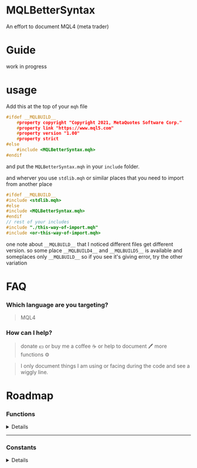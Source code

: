 # MQLBetterSyntax

An effort to document MQL4 (meta trader)

# Guide

work in progress

# usage

Add this at the top of your `mqh` file

```cpp
#ifdef __MQLBUILD__
    #property copyright "Copyright 2021, MetaQuotes Software Corp."
    #property link "https://www.mql5.com"
    #property version "1.00"
    #property strict
#else
    #include <MQLBetterSyntax.mqh>
#endif
```

and put the `MQLBetterSyntax.mqh` in your `include` folder.

and wherver you use `stdlib.mqh` or similar places that you need to import from another place

```c
#ifdef __MQLBUILD__
#include <stdlib.mqh>
#else
#include <MQLBetterSyntax.mqh>
#endif
// rest of your includes
#include "./this-way-of-import.mqh"
#include <or-this-way-of-import.mqh>
```

one note about `__MQLBUILD__` that I noticed different files get different version. so some place `__MQLBUILD4__` and `__MQLBUILD5__` is available and someplaces only `__MQLBUILD__` so if you see it's giving error, try the other variation

# FAQ

### Which language are you targeting?

> MQL4

### How can I help?

> donate :dollar: or buy me a coffee :coffee: or help to document :pen: more functions :gear:

> I only document things I am using or facing during the code and see a wiggly line.

# Roadmap

### Functions

<details>

- [ ] AccountBalance
- [ ] AccountCompany
- [ ] AccountCredit
- [ ] AccountCurrency
- [ ] AccountEquity
- [ ] AccountFreeMargin
- [ ] AccountFreeMarginCheck
- [ ] AccountFreeMarginMode
- [ ] AccountInfoDouble
- [ ] AccountInfoInteger
- [ ] AccountInfoString
- [ ] AccountLeverage
- [ ] AccountMargin
- [ ] AccountName
- [ ] AccountNumber
- [ ] AccountProfit
- [ ] AccountServer
- [ ] AccountStopoutLevel
- [ ] AccountStopoutMode
- [ ] acos
- [ ] Alert
- [ ] ArrayBsearch
- [ ] ArrayCompare
- [ ] ArrayCopy
- [ ] ArrayCopyRates
- [ ] ArrayCopySeries
- [ ] ArrayDimension
- [ ] ArrayFill
- [ ] ArrayFree
- [ ] ArrayGetAsSeries
- [ ] ArrayInitialize
- [ ] ArrayIsDynamic
- [ ] ArrayIsSeries
- [ ] ArrayMaximum
- [ ] ArrayMinimum
- [ ] ArrayRange
- [ ] ArrayResize
- [ ] ArraySetAsSeries
- [ ] ArraySize
- [ ] ArraySort
- [ ] asin
- [ ] atan
- [ ] Bars
- [ ] ceil
- [x] CharArrayToString
- [ ] ChartApplyTemplate
- [ ] ChartClose
- [ ] ChartFirst
- [ ] ChartGetDouble
- [ ] ChartGetInteger
- [ ] ChartGetString
- [ ] ChartID
- [ ] ChartIndicatorDelete
- [ ] ChartIndicatorName
- [ ] ChartIndicatorsTotal
- [ ] ChartNavigate
- [ ] ChartNext
- [ ] ChartOpen
- [ ] CharToStr
- [ ] CharToString
- [ ] ChartPeriod
- [ ] ChartPriceOnDropped
- [ ] ChartRedraw
- [ ] ChartSaveTemplate
- [ ] ChartScreenShot
- [ ] ChartSetDouble
- [ ] ChartSetInteger
- [ ] ChartSetString
- [ ] ChartSetSymbolPeriod
- [ ] ChartSymbol
- [ ] ChartTimeOnDropped
- [ ] ChartTimePriceToXY
- [ ] ChartWindowFind
- [ ] ChartWindowOnDropped
- [ ] ChartXOnDropped
- [ ] ChartXYToTimePrice
- [ ] ChartYOnDropped
- [ ] CheckPointer
- [ ] ColorToARGB
- [ ] ColorToString
- [ ] Comment
- [ ] CopyClose
- [ ] CopyHigh
- [ ] CopyLow
- [ ] CopyOpen
- [ ] CopyRates
- [ ] CopyTickVolume
- [ ] CopyTime
- [ ] cos
- [ ] CryptDecode
- [ ] CryptEncode
- [ ] Day
- [ ] DayOfWeek
- [ ] DayOfYear
- [ ] DebugBreak
- [ ] Digits
- [ ] DoubleToStr
- [x] DoubleToString
- [ ] EnumToString
- [ ] EventChartCustom
- [ ] EventKillTimer
- [ ] EventSetMillisecondTimer
- [ ] EventSetTimer
- [ ] exp
- [ ] ExpertRemove
- [ ] fabs
- [ ] FileClose
- [ ] FileCopy
- [ ] FileDelete
- [ ] FileFindClose
- [ ] FileFindFirst
- [ ] FileFindNext
- [ ] FileFlush
- [ ] FileGetInteger
- [ ] FileIsEnding
- [ ] FileIsExist
- [ ] FileIsLineEnding
- [ ] FileMove
- [ ] FileOpen
- [ ] FileOpenHistory
- [ ] FileReadArray
- [ ] FileReadBool
- [ ] FileReadDatetime
- [ ] FileReadDouble
- [ ] FileReadFloat
- [ ] FileReadInteger
- [ ] FileReadLong
- [ ] FileReadNumber
- [ ] FileReadString
- [ ] FileReadStruct
- [ ] FileSeek
- [ ] FileSize
- [ ] FileTell
- [ ] FileWrite
- [ ] FileWriteArray
- [ ] FileWriteDouble
- [ ] FileWriteFloat
- [ ] FileWriteInteger
- [ ] FileWriteLong
- [ ] FileWriteString
- [ ] FileWriteStruct
- [ ] floor
- [ ] fmax
- [ ] fmin
- [ ] fmod
- [ ] FolderClean
- [ ] FolderCreate
- [ ] FolderDelete
- [x] GetLastError
- [x] GetPointer
- [ ] GetTickCount
- [ ] GlobalVariableCheck
- [ ] GlobalVariableDel
- [ ] GlobalVariableGet
- [ ] GlobalVariableName
- [ ] GlobalVariablesDeleteAll
- [ ] GlobalVariableSet
- [ ] GlobalVariableSetOnCondition
- [ ] GlobalVariablesFlush
- [ ] GlobalVariablesTotal
- [ ] GlobalVariableTemp
- [ ] GlobalVariableTime
- [ ] HideTestIndicators
- [ ] Hour
- [ ] iAC
- [ ] iAD
- [ ] iADX
- [ ] iAlligator
- [ ] iAO
- [ ] iATR
- [ ] iBands
- [ ] iBandsOnArray
- [ ] iBars
- [ ] iBarShift
- [ ] iBearsPower
- [ ] iBullsPower
- [ ] iBWMFI
- [ ] iCCI
- [ ] iCCIOnArray
- [ ] iClose
- [ ] iCustom
- [ ] iDeMarker
- [ ] iEnvelopes
- [ ] iEnvelopesOnArray
- [ ] iForce
- [ ] iFractals
- [ ] iGator
- [ ] iHigh
- [ ] iHighest
- [ ] iIchimoku
- [ ] iLow
- [ ] iLowest
- [ ] iMA
- [ ] iMACD
- [ ] iMAOnArray
- [ ] iMFI
- [ ] iMomentum
- [ ] iMomentumOnArray
- [ ] IndicatorBuffers
- [ ] IndicatorCounted
- [ ] IndicatorDigits
- [ ] IndicatorSetDouble
- [ ] IndicatorSetInteger
- [ ] IndicatorSetString
- [ ] IndicatorShortName
- [ ] IntegerToString
- [ ] iOBV
- [ ] iOpen
- [ ] iOsMA
- [ ] iRSI
- [ ] iRSIOnArray
- [ ] iRVI
- [ ] iSAR
- [ ] IsConnected
- [ ] IsDemo
- [ ] IsDllsAllowed
- [ ] IsExpertEnabled
- [ ] IsLibrariesAllowed
- [ ] IsOptimization
- [ ] IsStopped
- [ ] iStdDev
- [ ] iStdDevOnArray
- [ ] IsTesting
- [ ] iStochastic
- [ ] IsTradeAllowed
- [ ] IsTradeContextBusy
- [ ] IsVisualMode
- [ ] iTime
- [ ] iVolume
- [ ] iWPR
- [ ] log
- [ ] log10
- [ ] MarketInfo
- [x] MathAbs
- [ ] MathArccos
- [ ] MathArcsin
- [ ] MathArctan
- [ ] MathCeil
- [ ] MathCos
- [ ] MathExp
- [ ] MathFloor
- [ ] MathIsValidNumber
- [ ] MathLog
- [ ] MathLog10
- [ ] MathMax
- [ ] MathMin
- [ ] MathMod
- [ ] MathPow
- [ ] MathRand
- [x] MathRound
- [ ] MathSin
- [ ] MathSqrt
- [ ] MathSrand
- [ ] MathTan
- [ ] MessageBox
- [ ] Minute
- [ ] Month
- [ ] MQLInfoInteger
- [ ] MQLInfoString
- [ ] MQLSetInteger
- [ ] NormalizeDouble
- [ ] ObjectCreate
- [ ] ObjectDelete
- [ ] ObjectDescription
- [ ] ObjectFind
- [ ] ObjectGet
- [ ] ObjectGetDouble
- [ ] ObjectGetFiboDescription
- [ ] ObjectGetInteger
- [ ] ObjectGetShiftByValue
- [ ] ObjectGetString
- [ ] ObjectGetTimeByValue
- [ ] ObjectGetValueByShift
- [ ] ObjectGetValueByTime
- [ ] ObjectMove
- [ ] ObjectName
- [ ] ObjectsDeleteAll
- [ ] ObjectSet
- [ ] ObjectSetDouble
- [ ] ObjectSetFiboDescription
- [ ] ObjectSetInteger
- [ ] ObjectSetString
- [ ] ObjectSetText
- [ ] ObjectsTotal
- [ ] ObjectType
- [ ] OrderClose
- [ ] OrderCloseBy
- [ ] OrderClosePrice
- [ ] OrderCloseTime
- [ ] OrderComment
- [ ] OrderCommission
- [ ] OrderDelete
- [ ] OrderExpiration
- [ ] OrderLots
- [ ] OrderMagicNumber
- [ ] OrderModify
- [ ] OrderOpenPrice
- [ ] OrderOpenTime
- [ ] OrderPrint
- [ ] OrderProfit
- [ ] OrderSelect
- [x] OrderSend
- [ ] OrdersHistoryTotal
- [ ] OrderStopLoss
- [ ] OrdersTotal
- [ ] OrderSwap
- [ ] OrderSymbol
- [ ] OrderTakeProfit
- [ ] OrderTicket
- [ ] OrderType
- [ ] Period
- [ ] Period
- [ ] PeriodSeconds
- [ ] PlaySound
- [ ] Point
- [ ] pow
- [x] Print
- [ ] PrintFormat
- [ ] rand
- [ ] RefreshRates
- [ ] ResetLastError
- [ ] ResourceCreate
- [ ] ResourceFree
- [ ] ResourceReadImage
- [ ] ResourceSave
- [ ] round
- [ ] Seconds
- [ ] SendFTP
- [ ] SendMail
- [ ] SendNotification
- [ ] SeriesInfoInteger
- [ ] SetIndexArrow
- [ ] SetIndexBuffer
- [ ] SetIndexDrawBegin
- [ ] SetIndexEmptyValue
- [ ] SetIndexLabel
- [ ] SetIndexShift
- [ ] SetIndexStyle
- [ ] SetLevelStyle
- [ ] SetLevelValue
- [ ] ShortArrayToString
- [ ] ShortToString
- [ ] SignalBaseGetDouble
- [ ] SignalBaseGetInteger
- [ ] SignalBaseGetString
- [ ] SignalBaseSelect
- [ ] SignalBaseTotal
- [ ] SignalInfoGetDouble
- [ ] SignalInfoGetInteger
- [ ] SignalInfoGetString
- [ ] SignalInfoSetDouble
- [ ] SignalInfoSetInteger
- [ ] SignalSubscribe
- [ ] SignalUnsubscribe
- [ ] sin
- [ ] Sleep
- [ ] sqrt
- [ ] srand
- [ ] StringAdd
- [ ] StringBufferLen
- [ ] StringCompare
- [ ] StringConcatenate
- [ ] StringFill
- [ ] StringFind
- [ ] StringFormat
- [ ] StringGetChar
- [ ] StringGetCharacter
- [ ] StringInit
- [ ] StringLen
- [ ] StringReplace
- [ ] StringSetChar
- [ ] StringSetCharacter
- [ ] StringSplit
- [ ] StringSubstr
- [x] StringToCharArray
- [ ] StringToColor
- [ ] StringToDouble
- [ ] StringToInteger
- [ ] StringToLower
- [ ] StringToShortArray
- [ ] StringToTime
- [ ] StringToUpper
- [ ] StringTrimLeft
- [ ] StringTrimRight
- [ ] StrToDouble
- [ ] StrToInteger
- [ ] StrToTime
- [ ] StructToTime
- [x] Symbol
- [x] SymbolInfoDouble
- [ ] SymbolInfoInteger
- [ ] SymbolInfoSessionQuote
- [ ] SymbolInfoSessionTrade
- [ ] SymbolInfoString
- [ ] SymbolInfoTick
- [ ] SymbolName
- [ ] SymbolSelect
- [ ] SymbolsTotal
- [ ] tan
- [ ] TerminalClose
- [ ] TerminalCompany
- [ ] TerminalInfoDouble
- [ ] TerminalInfoInteger
- [ ] TerminalInfoString
- [ ] TerminalName
- [ ] TerminalPath
- [ ] TesterStatistics
- [ ] TextGetSize
- [ ] TextOut
- [ ] TextSetFont
- [ ] TimeCurrent
- [ ] TimeDay
- [ ] TimeDaylightSavings
- [ ] TimeDayOfWeek
- [ ] TimeDayOfYear
- [ ] TimeGMT
- [ ] TimeGMTOffset
- [ ] TimeHour
- [ ] TimeLocal
- [ ] TimeMinute
- [ ] TimeMonth
- [ ] TimeSeconds
- [ ] TimeToStr
- [ ] TimeToString
- [ ] TimeToStruct
- [ ] TimeYear
- [ ] UninitializeReason
- [ ] WebRequest
- [ ] WindowBarsPerChart
- [ ] WindowExpertName
- [ ] WindowFind
- [ ] WindowFirstVisibleBar
- [ ] WindowHandle
- [ ] WindowIsVisible
- [ ] WindowOnDropped
- [ ] WindowPriceMax
- [ ] WindowPriceMin
- [ ] WindowPriceOnDropped
- [ ] WindowRedraw
- [ ] WindowScreenShot
- [ ] WindowsTotal
- [ ] WindowTimeOnDropped
- [ ] WindowXOnDropped
- [ ] WindowYOnDropped
- [ ] Year
- [ ] ZeroMemory

</details>

---

### Constants

<details>

- [ ] \_\_DATE\_\_
- [ ] \_\_DATETIME\_\_
- [ ] \_\_FILE\_\_
- [ ] \_\_FUNCSIG\_\_
- [ ] \_\_FUNCTION\_\_
- [ ] \_\_LINE\_\_
- [x] \_\_MQLBUILD**, \_\_MQL4BUILD**
- [ ] \_\_PATH\_\_
- [ ] ACCOUNT_BALANCE
- [ ] ACCOUNT_COMPANY
- [ ] ACCOUNT_CREDIT
- [ ] ACCOUNT_CURRENCY
- [ ] ACCOUNT_EQUITY
- [ ] ACCOUNT_MARGIN_FREE
- [ ] ACCOUNT_LEVERAGE
- [ ] ACCOUNT_LIMIT_ORDERS
- [ ] ACCOUNT_LOGIN
- [ ] ACCOUNT_MARGIN
- [ ] ACCOUNT_MARGIN_LEVEL
- [ ] ACCOUNT_MARGIN_SO_CALL
- [ ] ACCOUNT_MARGIN_SO_MODE
- [ ] ACCOUNT_MARGIN_SO_SO
- [ ] ACCOUNT_NAME
- [ ] ACCOUNT_PROFIT
- [ ] ACCOUNT_SERVER
- [ ] ACCOUNT_STOPOUT_MODE_MONEY
- [ ] ACCOUNT_STOPOUT_MODE_PERCENT
- [ ] ACCOUNT_TRADE_ALLOWED
- [ ] ACCOUNT_TRADE_EXPERT
- [ ] ACCOUNT_TRADE_MODE
- [ ] ACCOUNT_TRADE_MODE_CONTEST
- [ ] ACCOUNT_TRADE_MODE_DEMO
- [ ] ACCOUNT_TRADE_MODE_REAL
- [ ] ALIGN_CENTER
- [ ] ALIGN_LEFT
- [ ] ALIGN_RIGHT
- [ ] ANCHOR_BOTTOM
- [ ] ANCHOR_CENTER
- [ ] ANCHOR_LEFT
- [ ] ANCHOR_LEFT_LOWER
- [ ] ANCHOR_LEFT_UPPER
- [ ] ANCHOR_LOWER
- [ ] ANCHOR_RIGHT
- [ ] ANCHOR_RIGHT_LOWER
- [ ] ANCHOR_RIGHT_UPPER
- [ ] ANCHOR_TOP
- [ ] ANCHOR_UPPER
- [ ] BORDER_FLAT
- [ ] BORDER_RAISED
- [ ] BORDER_SUNKEN
- [ ] CHAR_MAX
- [ ] CHAR_MIN
- [ ] CHART_AUTOSCROLL
- [ ] CHART_BARS
- [ ] CHART_BEGIN
- [ ] CHART_BRING_TO_TOP
- [ ] CHART_CANDLES
- [ ] CHART_COLOR_ASK
- [ ] CHART_COLOR_BACKGROUND
- [ ] CHART_COLOR_BID
- [ ] CHART_COLOR_CANDLE_BEAR
- [ ] CHART_COLOR_CANDLE_BULL
- [ ] CHART_COLOR_CHART_DOWN
- [ ] CHART_COLOR_CHART_LINE
- [ ] CHART_COLOR_CHART_UP
- [ ] CHART_COLOR_FOREGROUND
- [ ] CHART_COLOR_GRID
- [ ] CHART_COLOR_LAST
- [ ] CHART_COLOR_STOP_LEVEL
- [ ] CHART_COLOR_VOLUME
- [ ] CHART_COMMENT
- [ ] CHART_CURRENT_POS
- [ ] CHART_DRAG_TRADE_LEVELS
- [ ] CHART_END
- [ ] CHART_EVENT_MOUSE_MOVE
- [ ] CHART_EVENT_OBJECT_CREATE
- [ ] CHART_EVENT_OBJECT_DELETE
- [ ] CHART_FIRST_VISIBLE_BAR
- [ ] CHART_FIXED_MAX
- [ ] CHART_FIXED_MIN
- [ ] CHART_FIXED_POSITION
- [ ] CHART_FOREGROUND
- [ ] CHART_HEIGHT_IN_PIXELS
- [ ] CHART_IS_OFFLINE
- [ ] CHART_LINE
- [ ] CHART_MODE
- [ ] CHART_MOUSE_SCROLL
- [ ] CHART_POINTS_PER_BAR
- [ ] CHART_PRICE_MAX
- [ ] CHART_PRICE_MIN
- [ ] CHART_SCALE
- [ ] CHART_SCALE_PT_PER_BAR
- [ ] CHART_SCALEFIX
- [ ] CHART_SCALEFIX_11
- [ ] CHART_SHIFT
- [ ] CHART_SHIFT_SIZE
- [ ] CHART_SHOW_ASK_LINE
- [ ] CHART_SHOW_BID_LINE
- [ ] CHART_SHOW_DATE_SCALE
- [ ] CHART_SHOW_GRID
- [ ] CHART_SHOW_LAST_LINE
- [ ] CHART_SHOW_OBJECT_DESCR
- [ ] CHART_SHOW_OHLC
- [ ] CHART_SHOW_PERIOD_SEP
- [ ] CHART_SHOW_PRICE_SCALE
- [ ] CHART_SHOW_TRADE_LEVELS
- [ ] CHART_SHOW_VOLUMES
- [ ] CHART_VISIBLE_BARS
- [ ] CHART_VOLUME_HIDE
- [ ] CHART_VOLUME_TICK
- [ ] CHART_WIDTH_IN_BARS
- [ ] CHART_WIDTH_IN_PIXELS
- [ ] CHART_WINDOW_HANDLE
- [ ] CHART_WINDOW_IS_VISIBLE
- [ ] CHART_WINDOW_YDISTANCECHART_WINDOWS_TOTAL
- [ ] CHARTEVENT_CHART_CHANGE
- [ ] CHARTEVENT_CLICK
- [ ] CHARTEVENT_CUSTOM
- [ ] CHARTEVENT_CUSTOM_LAST
- [ ] CHARTEVENT_KEYDOWN
- [ ] CHARTEVENT_MOUSE_MOVE
- [ ] CHARTEVENT_OBJECT_CHANGE
- [ ] CHARTEVENT_OBJECT_CLICK
- [ ] CHARTEVENT_OBJECT_CREATE
- [ ] CHARTEVENT_OBJECT_DELETE
- [ ] CHARTEVENT_OBJECT_DRAG
- [ ] CHARTEVENT_OBJECT_ENDEDIT
- [ ] CHARTS_MAX
- [x] CLR_NONE, clrNONE
- [x] clrAliceBlue
- [x] clrAntiqueWhite
- [x] clrAqua
- [x] clrAquamarine
- [x] clrBeige
- [x] clrBisque
- [x] clrBlack
- [x] clrBlanchedAlmond
- [x] clrBlue
- [x] clrBlueViolet
- [x] clrBrown
- [x] clrBurlyWood
- [x] clrCadetBlue
- [x] clrChartreuse
- [x] clrChocolate
- [x] clrCoral
- [x] clrCornflowerBlue
- [x] clrCornsilk
- [x] clrCrimson
- [x] clrDarkBlue
- [x] clrDarkGoldenrod
- [x] clrDarkGray
- [x] clrDarkGreen
- [x] clrDarkKhaki
- [x] clrDarkOliveGreen
- [x] clrDarkOrange
- [x] clrDarkOrchid
- [x] clrDarkSalmon
- [x] clrDarkSeaGreen
- [x] clrDarkSlateBlue
- [x] clrDarkSlateGray
- [x] clrDarkTurquoise
- [x] clrDarkViolet
- [x] clrDeepPink
- [x] clrDeepSkyBlue
- [x] clrDimGray
- [x] clrDodgerBlue
- [x] clrFireBrick
- [x] clrForestGreen
- [x] clrGainsboro
- [x] clrGold
- [x] clrGoldenrod
- [x] clrGray
- [x] clrGreen
- [x] clrGreenYellow
- [x] clrHoneydew
- [x] clrHotPink
- [x] clrIndianRed
- [x] clrIndigo
- [x] clrIvory
- [x] clrKhaki
- [x] clrLavender
- [x] clrLavenderBlush
- [x] clrLawnGreen
- [x] clrLemonChiffon
- [x] clrLightBlue
- [x] clrLightCoral
- [x] clrLightCyan
- [x] clrLightGoldenrod
- [x] clrLightGray
- [x] clrLightGreen
- [x] clrLightPink
- [x] clrLightSalmon
- [x] clrLightSeaGreen
- [x] clrLightSkyBlue
- [x] clrLightSlateGray
- [x] clrLightSteelBlue
- [x] clrLightYellow
- [x] clrLime
- [x] clrLimeGreen
- [x] clrLinen
- [x] clrMagenta
- [x] clrMaroon
- [x] clrMediumAquamarine
- [x] clrMediumBlue
- [x] clrMediumOrchid
- [x] clrMediumPurple
- [x] clrMediumSeaGreen
- [x] clrMediumSlateBlue
- [x] clrMediumSpringGreen
- [x] clrMediumTurquoise
- [x] clrMediumVioletRed
- [x] clrMidnightBlue
- [x] clrMintCream
- [x] clrMistyRose
- [x] clrMoccasin
- [x] clrNavajoWhite
- [x] clrNavy
- [x] clrOldLace
- [x] clrOlive
- [x] clrOliveDrab
- [x] clrOrange
- [x] clrOrangeRed
- [x] clrOrchid
- [x] clrPaleGoldenrod
- [x] clrPaleGreen
- [x] clrPaleTurquoise
- [x] clrPaleVioletRed
- [x] clrPapayaWhip
- [x] clrPeachPuff
- [x] clrPeru
- [x] clrPink
- [x] clrPlum
- [x] clrPowderBlue
- [x] clrPurple
- [x] clrRed
- [x] clrRosyBrown
- [x] clrRoyalBlue
- [x] clrSaddleBrown
- [x] clrSalmon
- [x] clrSandyBrown
- [x] clrSeaGreen
- [x] clrSeashell
- [x] clrSienna
- [x] clrSilver
- [x] clrSkyBlue
- [x] clrSlateBlue
- [x] clrSlateGray
- [x] clrSnow
- [x] clrSpringGreen
- [x] clrSteelBlue
- [x] clrTan
- [x] clrTeal
- [x] clrThistle
- [x] clrTomato
- [x] clrTurquoise
- [x] clrViolet
- [x] clrWheat
- [x] clrWhite
- [x] clrWhiteSmoke
- [x] clrYellow
- [x] clrYellowGreen
- [ ] CORNER_LEFT_LOWER
- [ ] CORNER_LEFT_UPPER
- [ ] CORNER_RIGHT_LOWER
- [ ] CORNER_RIGHT_UPPER
- [x] CP_ACP
- [x] CP_MACCP
- [x] CP_OEMCP
- [x] CP_SYMBOL
- [x] CP_THREAD_ACP
- [x] CP_UTF7
- [x] CP_UTF8
- [ ] CRYPT_AES128
- [ ] CRYPT_AES256
- [ ] CRYPT_ARCH_ZIP
- [ ] CRYPT_BASE64
- [ ] CRYPT_DES
- [ ] CRYPT_HASH_MD5
- [ ] CRYPT_HASH_SHA1
- [ ] CRYPT_HASH_SHA256
- [ ] DBL_DIG
- [ ] DBL_EPSILON
- [ ] DBL_MANT_DIG
- [ ] DBL_MAX
- [ ] DBL_MAX_10_EXP
- [ ] DBL_MAX_EXP
- [ ] DBL_MIN
- [ ] DBL_MIN_10_EXP
- [ ] DBL_MIN_EXP
- [ ] DRAW_ARROW
- [ ] DRAW_HISTOGRAM
- [ ] DRAW_LINE
- [ ] DRAW_NONE
- [ ] DRAW_SECTION
- [ ] DRAW_ZIGZAG
- [ ] EMPTY
- [ ] EMPTY_VALUE
- [x] ERR_ACCOUNT_DISABLED
- [ ] ERR_ARRAY_AS_PARAMETER_EXPECTED
- [ ] ERR_ARRAY_INDEX_OUT_OF_RANGE
- [ ] ERR_ARRAY_INVALID
- [x] ERR_BROKER_BUSY
- [ ] ERR_CANNOT_CALL_FUNCTION
- [ ] ERR_CANNOT_LOAD_LIBRARY
- [ ] ERR_CANNOT_OPEN_FILE
- [ ] ERR_CHART_NOREPLY
- [ ] ERR_CHART_NOT_FOUND
- [ ] ERR_CHART_PROP_INVALID
- [ ] ERR_CHARTINDICATOR_NOT_FOUND
- [ ] ERR_CHARTWINDOW_NOT_FOUND
- [x] ERR_COMMON_ERROR
- [ ] ERR_CUSTOM_INDICATOR_ERROR
- [ ] ERR_DLL_CALLS_NOT_ALLOWED
- [ ] ERR_DLLFUNC_CRITICALERROR
- [ ] ERR_DOUBLE_PARAMETER_EXPECTED
- [ ] ERR_END_OF_FILE
- [ ] ERR_EXTERNAL_CALLS_NOT_ALLOWED
- [ ] ERR_FILE_ARRAYRESIZE_ERROR
- [ ] ERR_FILE_BIN_STRINGSIZE
- [ ] ERR_FILE_BUFFER_ALLOCATION_ERROR
- [ ] ERR_FILE_CANNOT_CLEAN_DIRECTORY
- [ ] ERR_FILE_CANNOT_DELETE
- [ ] ERR_FILE_CANNOT_DELETE_DIRECTORY
- [ ] ERR_FILE_CANNOT_OPEN
- [ ] ERR_FILE_CANNOT_REWRITE
- [ ] ERR_FILE_DIRECTORY_NOT_EXIST
- [ ] ERR_FILE_INCOMPATIBLE
- [ ] ERR_FILE_INVALID_HANDLE
- [ ] ERR_FILE_IS_DIRECTORY
- [ ] ERR_FILE_NOT_BIN
- [ ] ERR_FILE_NOT_CSV
- [ ] ERR_FILE_NOT_DIRECTORY
- [ ] ERR_FILE_NOT_EXIST
- [ ] ERR_FILE_NOT_TOREAD
- [ ] ERR_FILE_NOT_TOWRITE
- [ ] ERR_FILE_NOT_TXT
- [ ] ERR_FILE_NOT_TXTORCSV
- [ ] ERR_FILE_READ_ERROR
- [ ] ERR_FILE_STRINGRESIZE_ERROR
- [ ] ERR_FILE_STRUCT_WITH_OBJECTS
- [ ] ERR_FILE_TOO_LONG_FILENAME
- [ ] ERR_FILE_TOO_MANY_OPENED
- [ ] ERR_FILE_WRITE_ERROR
- [ ] ERR_FILE_WRONG_DIRECTORYNAME
- [ ] ERR_FILE_WRONG_FILENAME
- [ ] ERR_FILE_WRONG_HANDLE
- [ ] ERR_FORMAT_TOO_MANY_FORMATTERS
- [ ] ERR_FORMAT_TOO_MANY_PARAMETERS
- [ ] ERR_FUNC_NOT_ALLOWED_IN_TESTING
- [ ] ERR_FUNCTION_NOT_CONFIRMED
- [ ] ERR_GLOBAL_VARIABLE_NOT_FOUND
- [ ] ERR_GLOBAL_VARIABLES_PROCESSING
- [ ] ERR_HISTORY_WILL_UPDATED
- [ ] ERR_INCOMPATIBLE_ARRAYS
- [ ] ERR_INCOMPATIBLE_FILEACCESS
- [ ] ERR_INCORRECT_SERIESARRAY_USING
- [ ] ERR_INDICATOR_CANNOT_INIT
- [ ] ERR_INDICATOR_CANNOT_LOAD
- [ ] ERR_INTEGER_PARAMETER_EXPECTED
- [ ] ERR_INTERNAL_ERROR
- [x] ERR_INVALID_ACCOUNT
- [ ] ERR_INVALID_FUNCTION_PARAMSCNT
- [ ] ERR_INVALID_FUNCTION_PARAMVALUE
- [ ] ERR_INVALID_POINTER
- [x] ERR_INVALID_PRICE
- [ ] ERR_INVALID_PRICE_PARAM
- [x] ERR_INVALID_STOPS
- [ ] ERR_INVALID_TICKET
- [x] ERR_INVALID_TRADE_PARAMETERS
- [x] ERR_INVALID_TRADE_VOLUME
- [x] ERR_LONG_POSITIONS_ONLY_ALLOWED
- [ ] ERR_LONGS_NOT_ALLOWED
- [x] ERR_MALFUNCTIONAL_TRADE
- [x] ERR_MARKET_CLOSED
- [x] ERR_NO_CONNECTION
- [x] ERR_NO_ERROR
- [ ] ERR_NO_HISTORY_DATA
- [ ] ERR_NO_MEMORY_FOR_ARRAYSTRING
- [ ] ERR_NO_MEMORY_FOR_CALL_STACK
- [ ] ERR_NO_MEMORY_FOR_HISTORY
- [ ] ERR_NO_MEMORY_FOR_PARAM_STRING
- [ ] ERR_NO_MEMORY_FOR_RETURNED_STR
- [ ] ERR_NO_MEMORY_FOR_TEMP_STRING
- [ ] ERR_NO_MQLERROR
- [ ] ERR_NO_OBJECT_NAME
- [ ] ERR_NO_ORDER_SELECTED
- [ ] ERR_NO_RESULT
- [ ] ERR_NO_SPECIFIED_SUBWINDOW
- [x] ERR_NOT_ENOUGH_MONEY
- [x] ERR_NOT_ENOUGH_RIGHTS
- [ ] ERR_NOT_ENOUGH_STACK_FOR_PARAM
- [ ] ERR_NOT_INITIALIZED_ARRAY
- [ ] ERR_NOT_INITIALIZED_ARRAYSTRING
- [ ] ERR_NOT_INITIALIZED_STRING
- [ ] ERR_NOTIFICATION_ERROR
- [ ] ERR_NOTIFICATION_PARAMETER
- [ ] ERR_NOTIFICATION_SETTINGS
- [ ] ERR_NOTIFICATION_TOO_FREQUENT
- [ ] ERR_OBJECT_ALREADY_EXISTS
- [ ] ERR_OBJECT_COORDINATES_ERROR
- [ ] ERR_OBJECT_DOES_NOT_EXIST
- [x] ERR_OFF_QUOTES
- [x] ERR_OLD_VERSION
- [x] ERR_ORDER_LOCKED
- [ ] ERR_OUT_OF_MEMORY
- [x] ERR_PRICE_CHANGED
- [ ] ERR_RECURSIVE_STACK_OVERFLOW
- [ ] ERR_REMAINDER_FROM_ZERO_DIVIDE
- [x] ERR_REQUOTE
- [ ] ERR_RESOURCE_DUPLICATED
- [ ] ERR_RESOURCE_NOT_FOUND
- [ ] ERR_RESOURCE_NOT_SUPPORTED
- [ ] ERR_SEND_MAIL_ERROR
- [x] ERR_SERVER_BUSY
- [ ] ERR_SHORTS_NOT_ALLOWED
- [ ] ERR_SOME_ARRAY_ERROR
- [ ] ERR_SOME_FILE_ERROR
- [ ] ERR_SOME_OBJECT_ERROR
- [ ] ERR_STRING_FUNCTION_INTERNAL
- [ ] ERR_STRING_PARAMETER_EXPECTED
- [ ] ERR_SYMBOL_SELECT
- [ ] ERR_SYSTEM_BUSY
- [x] ERR_TOO_FREQUENT_REQUESTS
- [ ] ERR_TOO_LONG_STRING
- [ ] ERR_TOO_MANY_OPENED_FILES
- [x] ERR_TOO_MANY_REQUESTS
- [x] ERR_TRADE_CONTEXT_BUSY
- [x] ERR_TRADE_DISABLED
- [ ] ERR_TRADE_ERROR
- [ ] ERR_TRADE_EXPERT_DISABLED_BY_SERVER
- [x] ERR_TRADE_EXPIRATION_DENIED
- [x] ERR_TRADE_HEDGE_PROHIBITED
- [x] ERR_TRADE_MODIFY_DENIED
- [ ] ERR_TRADE_NOT_ALLOWED
- [x] ERR_TRADE_PROHIBITED_BY_FIFO
- [x] ERR_TRADE_TIMEOUT
- [x] ERR_TRADE_TOO_MANY_ORDERS
- [ ] ERR_UNKNOWN_COMMAND
- [ ] ERR_UNKNOWN_OBJECT_PROPERTY
- [ ] ERR_UNKNOWN_OBJECT_TYPE
- [ ] ERR_UNKNOWN_SYMBOL
- [ ] ERR_USER_ERROR_FIRST
- [ ] ERR_WEBREQUEST_CONNECT_FAILED
- [ ] ERR_WEBREQUEST_INVALID_ADDRESS
- [ ] ERR_WEBREQUEST_REQUEST_FAILED
- [ ] ERR_WEBREQUEST_TIMEOUT
- [ ] ERR_WRONG_FILE_NAME
- [ ] ERR_WRONG_FUNCTION_POINTER
- [ ] ERR_WRONG_JUMP
- [ ] ERR_ZERO_DIVIDE
- [ ] FILE_ACCESS_DATE
- [ ] FILE_ANSI
- [ ] FILE_BIN
- [ ] FILE_COMMON
- [ ] FILE_CREATE_DATE
- [ ] FILE_CSV
- [ ] FILE_END
- [ ] FILE_EXISTS
- [ ] FILE_IS_ANSI
- [ ] FILE_IS_BINARY
- [ ] FILE_IS_COMMON
- [ ] FILE_IS_CSV
- [ ] FILE_IS_READABLE
- [ ] FILE_IS_TEXT
- [ ] FILE_IS_WRITABLE
- [ ] FILE_LINE_END
- [ ] FILE_MODIFY_DATE
- [ ] FILE_POSITION
- [ ] FILE_READ
- [ ] FILE_REWRITE
- [ ] FILE_SHARE_READ
- [ ] FILE_SHARE_WRITE
- [ ] FILE_SIZE
- [ ] FILE_TXT
- [ ] FILE_UNICODE
- [ ] FILE_WRITE
- [ ] FLT_DIG
- [ ] FLT_EPSILONFLT_MANT_DIG
- [ ] FLT_MAX
- [ ] FLT_MAX_10_EXP
- [ ] FLT_MAX_EXP
- [ ] FLT_MIN
- [ ] FLT_MIN_10_EXP
- [ ] FLT_MIN_EXP
- [ ] FRIDAY
- [ ] GANN_DOWN_TREND
- [ ] GANN_UP_TREND
- [ ] IDABORT
- [ ] IDCANCEL
- [ ] IDCONTINUE
- [ ] IDIGNORE
- [ ] IDNO
- [ ] IDOK
- [ ] IDRETRY
- [ ] IDTRYAGAIN
- [ ] IDYES
- [ ] INDICATOR_DIGITS
- [ ] INDICATOR_HEIGHT
- [ ] INDICATOR_LEVELCOLOR
- [ ] INDICATOR_LEVELS
- [ ] INDICATOR_LEVELSTYLE
- [ ] INDICATOR_LEVELTEXT
- [ ] INDICATOR_LEVELVALUE
- [ ] INDICATOR_LEVELWIDTH
- [ ] INDICATOR_MAXIMUM
- [ ] INDICATOR_MINIMUM
- [ ] INDICATOR_SHORTNAME
- [ ] INT_MAX
- [ ] INT_MIN
- [ ] INVALID_HANDLE
- [ ] IS_DEBUG_MODE
- [ ] IS_PROFILE_MODE
- [ ] LONG_MAX
- [ ] LONG_MIN
- [ ] M_1_PI
- [ ] M_2_PI
- [ ] M_2_SQRTPI
- [ ] M_E
- [ ] M_LN10
- [ ] M_LN2
- [ ] M_LOG10E
- [ ] M_LOG2E
- [ ] M_PI
- [ ] M_PI_2
- [ ] M_PI_4
- [ ] M_SQRT1_2
- [ ] M_SQRT2
- [ ] MB_ABORTRETRYIGNORE
- [ ] MB_CANCELTRYCONTINUE
- [ ] MB_DEFBUTTON1
- [ ] MB_DEFBUTTON2
- [ ] MB_DEFBUTTON3
- [ ] MB_DEFBUTTON4
- [ ] MB_ICONEXCLAMATION,
- [ ] MB_ICONWARNING
- [ ] MB_ICONINFORMATION,
- [ ] MB_ICONASTERISK
- [ ] MB_ICONQUESTION
- [ ] MB_ICONSTOP,
- [ ] MB_ICONERROR,
- [ ] MB_ICONHAND
- [ ] MB_OK
- [ ] MB_OKCANCEL
- [ ] MB_RETRYCANCEL
- [ ] MB_YESNO
- [ ] MB_YESNOCANCEL
- [x] MODE_ASK
- [x] MODE_BID
- [ ] MODE_CHIKOUSPAN
- [ ] MODE_CLOSE
- [ ] MODE_DIGITS
- [ ] MODE_EMA
- [ ] MODE_EXPIRATION
- [ ] MODE_FREEZELEVEL
- [ ] MODE_GATORJAW
- [ ] MODE_GATORLIPS
- [ ] MODE_GATORTEETH
- [ ] MODE_HIGH
- [ ] MODE_HISTORY
- [ ] MODE_KIJUNSEN
- [x] MODE_LOTSIZE
- [x] MODE_LOTSTEP
- [ ] MODE_LOW
- [ ] MODE_LOWER
- [ ] MODE_LWMA
- [ ] MODE_MAIN
- [x] MODE_MARGINCALCMODE
- [x] MODE_MARGINHEDGED
- [x] MODE_MARGININIT
- [x] MODE_MARGINMAINTENANCE
- [x] MODE_MARGINREQUIRED
- [x] MODE_MAXLOT
- [ ] MODE_MINLOT
- [ ] MODE_MINUSDI
- [ ] MODE_OPEN
- [ ] MODE_PLUSDI
- [x] MODE_POINT
- [x] MODE_PROFITCALCMODE
- [ ] MODE_SENKOUSPANA
- [ ] MODE_SENKOUSPANB
- [ ] MODE_SIGNAL
- [ ] MODE_SMA
- [ ] MODE_SMMA
- [x] MODE_SPREAD
- [ ] MODE_STARTING
- [x] MODE_STOPLEVEL
- [x] MODE_SWAPLONG
- [x] MODE_SWAPSHORT
- [ ] MODE_SWAPTYPE
- [ ] MODE_TENKANSEN
- [x] MODE_TICKSIZE
- [x] MODE_TICKVALUE
- [ ] MODE_TIME
- [ ] MODE_TRADEALLOWED
- [ ] MODE_TRADES
- [ ] MODE_UPPER
- [ ] MODE_VOLUME
- [ ] MONDAY
- [ ] MQL_DEBUG
- [ ] MQL_DLLS_ALLOWED
- [ ] QL_OPTIMIZATION
- [ ] MQL_PROFILER
- [ ] MQL_PROGRAM_NAME
- [ ] MQL_PROGRAM_PATH
- [ ] MQL_PROGRAM_TYPE
- [ ] MQL_SIGNALS_ALLOWED
- [ ] MQL_TESTER
- [ ] MQL_TRADE_ALLOWED
- [ ] MQL_VISUAL_MODE
- [ ] NULL
- [ ] OBJ_ALL_PERIODS
- [ ] OBJ_ARROW
- [ ] OBJ_ARROW_BUY
- [ ] OBJ_ARROW_CHECK
- [ ] OBJ_ARROW_DOWN
- [ ] OBJ_ARROW_LEFT_PRICE
- [ ] OBJ_ARROW_RIGHT_PRICE
- [ ] OBJ_ARROW_SELL
- [ ] OBJ_ARROW_STOP
- [ ] OBJ_ARROW_THUMB_DOWN
- [ ] OBJ_ARROW_THUMB_UP
- [ ] OBJ_ARROW_UP
- [ ] OBJ_BITMAP
- [ ] OBJ_BITMAP_LABEL
- [ ] OBJ_BUTTON
- [ ] OBJ_CHANNEL
- [ ] OBJ_CYCLES
- [ ] OBJ_EDIT
- [ ] OBJ_ELLIPSE
- [ ] OBJ_EVENT
- [ ] OBJ_EXPANSION
- [ ] OBJ_FIBO
- [ ] OBJ_FIBOARC
- [ ] OBJ_FIBOCHANNEL
- [ ] OBJ_FIBOFAN
- [ ] OBJ_FIBOTIMES
- [ ] OBJ_GANNFAN
- [ ] OBJ_GANNGRID
- [ ] OBJ_GANNLINE
- [ ] OBJ_HLINE
- [ ] OBJ_LABEL
- [ ] OBJ_NO_PERIODS, EMPTY
- [ ] OBJ_PERIOD_D1
- [ ] OBJ_PERIOD_H1
- [ ] OBJ_PERIOD_H4
- [ ] OBJ_PERIOD_M1
- [ ] OBJ_PERIOD_M15
- [ ] OBJ_PERIOD_M30
- [ ] OBJ_PERIOD_M5
- [ ] OBJ_PERIOD_MN1
- [ ] OBJ_PERIOD_W1
- [ ] OBJ_PITCHFORK
- [ ] OBJ_RECTANGLE
- [ ] OBJ_RECTANGLE_LABEL
- [ ] OBJ_REGRESSION
- [ ] OBJ_STDDEVCHANNEL
- [ ] OBJ_TEXT
- [ ] OBJ_TREND
- [ ] OBJ_TRENDBYANGLE
- [ ] OBJ_TRIANGLE
- [ ] OBJ_VLINE
- [ ] OBJPROP_ALIGN
- [ ] OBJPROP_ANCHOR
- [ ] OBJPROP_ANGLE
- [ ] OBJPROP_ARROWCODE
- [ ] OBJPROP_BACK
- [ ] OBJPROP_BGCOLOR
- [ ] OBJPROP_BMPFILE
- [ ] OBJPROP_BORDER_COLOR
- [ ] OBJPROP_BORDER_TYPE
- [ ] OBJPROP_COLOR
- [ ] OBJPROP_CORNER
- [ ] OBJPROP_CREATETIME
- [ ] OBJPROP_DEVIATION
- [ ] OBJPROP_DRAWLINES
- [ ] OBJPROP_ELLIPSE
- [ ] OBJPROP_FIBOLEVELS
- [ ] OBJPROP_FIRSTLEVEL+n
- [ ] OBJPROP_FONT
- [ ] OBJPROP_FONTSIZE
- [ ] OBJPROP_HIDDEN
- [ ] OBJPROP_LEVELCOLOR
- [ ] OBJPROP_LEVELS
- [ ] OBJPROP_LEVELSTYLE
- [ ] OBJPROP_LEVELTEXT
- [ ] OBJPROP_LEVELVALUE
- [ ] OBJPROP_LEVELWIDTH
- [ ] OBJPROP_NAME
- [ ] OBJPROP_PRICE
- [ ] OBJPROP_PRICE1
- [ ] OBJPROP_PRICE2
- [ ] OBJPROP_PRICE3
- [ ] OBJPROP_RAY
- [ ] OBJPROP_RAY_RIGHT
- [ ] OBJPROP_READONLY
- [ ] OBJPROP_SCALE
- [ ] OBJPROP_SELECTABLE
- [ ] OBJPROP_SELECTED
- [ ] OBJPROP_STATE
- [ ] OBJPROP_STYLE
- [ ] OBJPROP_SYMBOL
- [ ] OBJPROP_TEXT
- [ ] OBJPROP_TIME
- [ ] OBJPROP_TIME1
- [ ] OBJPROP_TIME2
- [ ] OBJPROP_TIME3
- [ ] OBJPROP_TIMEFRAMES
- [ ] OBJPROP_TOOLTIP
- [ ] OBJPROP_TYPE
- [ ] OBJPROP_WIDTH
- [ ] OBJPROP_XDISTANCE
- [ ] OBJPROP_XOFFSET
- [ ] OBJPROP_XSIZE
- [ ] OBJPROP_YDISTANCE
- [ ] OBJPROP_YOFFSET
- [ ] OBJPROP_YSIZE
- [ ] OBJPROP_ZORDER
- [x] OP_BUY
- [x] OP_BUYLIMIT
- [x] OP_BUYSTOP
- [x] OP_SELL
- [x] OP_SELLLIMIT
- [x] OP_SELLSTOP
- [ ] PERIOD_CURRENT
- [ ] PERIOD_D1
- [ ] PERIOD_H1
- [ ] PERIOD_H12
- [ ] PERIOD_H2
- [ ] PERIOD_H3
- [ ] PERIOD_H4
- [ ] PERIOD_H6
- [ ] PERIOD_H8
- [ ] PERIOD_M1
- [ ] PERIOD_M10
- [ ] PERIOD_M12
- [ ] PERIOD_M15
- [ ] PERIOD_M2
- [ ] PERIOD_M20
- [ ] PERIOD_M3
- [ ] PERIOD_M30
- [ ] PERIOD_M4
- [ ] PERIOD_M5
- [ ] PERIOD_M6
- [ ] PERIOD_MN1
- [ ] PERIOD_W1
- [ ] POINTER_AUTOMATIC
- [ ] POINTER_DYNAMIC
- [ ] POINTER_INVALID
- [ ] PRICE_CLOSE
- [ ] PRICE_HIGH
- [ ] PRICE_LOW
- [ ] PRICE_MEDIAN
- [ ] PRICE_OPEN
- [ ] PRICE_TYPICAL
- [ ] PRICE_WEIGHTED
- [ ] REASON_ACCOUNT
- [ ] REASON_CHARTCHANGE
- [ ] REASON_CHARTCLOSE
- [ ] REASON_CLOSE
- [ ] REASON_INITFAILED
- [ ] REASON_PARAMETERS
- [ ] REASON_PROGRAM
- [ ] REASON_RECOMPILE
- [ ] REASON_REMOVE
- [ ] REASON_TEMPLATE
- [ ] SATURDAY
- [ ] SEEK_CUR
- [ ] SEEK_END
- [ ] SEEK_SET
- [ ] SELECT_BY_POS
- [ ] SELECT_BY_TICKET
- [ ] SERIES_BARS_COUNT
- [ ] SERIES_FIRSTDATE
- [ ] SERIES_LASTBAR_DATE
- [ ] SERIES_SERVER_FIRSTDATE
- [ ] SHORT_MAX
- [ ] SHORT_MIN
- [ ] SIGNAL_BASE_AUTHOR_LOGIN
- [ ] SIGNAL_BASE_BALANCE
- [ ] SIGNAL_BASE_BROKER
- [ ] SIGNAL_BASE_BROKER_SERVER
- [ ] SIGNAL_BASE_CURRENCY
- [ ] SIGNAL_BASE_DATE_PUBLISHED
- [ ] SIGNAL_BASE_DATE_STARTED
- [ ] SIGNAL_BASE_EQUITY
- [ ] SIGNAL_BASE_GAIN
- [ ] SIGNAL_BASE_ID
- [ ] SIGNAL_BASE_LEVERAGE
- [ ] SIGNAL_BASE_MAX_DRAWDOWN
- [ ] SIGNAL_BASE_NAME
- [ ] SIGNAL_BASE_PIPS
- [ ] SIGNAL_BASE_PRICE
- [ ] SIGNAL_BASE_RATING
- [ ] SIGNAL_BASE_ROI
- [ ] SIGNAL_BASE_SUBSCRIBERS
- [ ] SIGNAL_BASE_TRADE_MODE
- [ ] SIGNAL_BASE_TRADES
- [ ] SIGNAL_INFO_CONFIRMATIONS_DISABLED
- [ ] SIGNAL_INFO_COPY_SLTP
- [ ] SIGNAL_INFO_DEPOSIT_PERCENT
- [ ] SIGNAL_INFO_EQUITY_LIMIT
- [ ] SIGNAL_INFO_ID
- [ ] SIGNAL_INFO_NAME
- [ ] SIGNAL_INFO_SLIPPAGE
- [ ] SIGNAL_INFO_SUBSCRIPTION_ENABLED
- [ ] SIGNAL_INFO_TERMS_AGREE
- [ ] SIGNAL_INFO_VOLUME_PERCENT
- [ ] STAT_BALANCE_DD
- [ ] STAT_BALANCE_DD_RELATIVE
- [ ] STAT_BALANCE_DDREL_PERCENT
- [ ] STAT_BALANCEDD_PERCENT
- [ ] STAT_BALANCEMIN
- [ ] STAT_CONLOSSMAX
- [ ] STAT_CONLOSSMAX_TRADES
- [ ] STAT_CONPROFITMAX
- [ ] STAT_CONPROFITMAX_TRADES
- [ ] STAT_CUSTOM_ONTESTER
- [ ] STAT_DEALS
- [ ] STAT_EQUITY_DD
- [ ] STAT_EQUITY_DD_RELATIVE
- [ ] STAT_EQUITY_DDREL_PERCENT
- [ ] STAT_EQUITYDD_PERCENT
- [ ] STAT_EQUITYMIN
- [ ] STAT_EXPECTED_PAYOFF
- [ ] STAT_GROSS_LOSS
- [ ] STAT_GROSS_PROFIT
- [ ] STAT_INITIAL_DEPOSIT
- [ ] STAT_LONG_TRADES
- [ ] STAT_LOSS_TRADES
- [ ] STAT_LOSSTRADES_AVGCON
- [ ] STAT_MAX_CONLOSS_TRADES
- [ ] STAT_MAX_CONLOSSES
- [ ] STAT_MAX_CONPROFIT_TRADES
- [ ] STAT_MAX_CONWINS
- [ ] STAT_MAX_LOSSTRADE
- [ ] STAT_MAX_PROFITTRADE
- [ ] STAT_MIN_MARGINLEVEL
- [ ] STAT_PROFIT
- [ ] STAT_PROFIT_FACTOR
- [ ] STAT_PROFIT_LONGTRADES
- [ ] STAT_PROFIT_SHORTTRADES
- [ ] STAT_PROFIT_TRADES
- [ ] STAT_PROFITTRADES_AVGCON
- [ ] STAT_RECOVERY_FACTOR
- [ ] STAT_SHARPE_RATIO
- [ ] STAT_SHORT_TRADES
- [ ] STAT_TRADES
- [ ] STAT_WITHDRAWAL
- [ ] STO_CLOSECLOSE
- [ ] STO_LOWHIGH
- [ ] STYLE_DASH
- [ ] STYLE_DASHDOT
- [ ] STYLE_DASHDOTDOT
- [ ] STYLE_DOT
- [ ] STYLE_SOLID
- [ ] SUNDAY
- [ ] SYMBOL_ARROWDOWN
- [ ] SYMBOL_ARROWUP
- [x] SYMBOL_ASK
- [x] SYMBOL_ASKHIGH
- [x] SYMBOL_ASKLOW
- [x] SYMBOL_BID
- [x] SYMBOL_BIDHIGH
- [x] SYMBOL_BIDLOW
- [ ] SYMBOL_CHECKSIGN
- [ ] SYMBOL_CURRENCY_BASE
- [ ] SYMBOL_CURRENCY_MARGIN
- [ ] SYMBOL_CURRENCY_PROFIT
- [ ] SYMBOL_DESCRIPTION
- [ ] SYMBOL_DIGITS
- [ ] SYMBOL_EXPIRATION_MODE SYMBOL_EXPIRATION_TIME
- [ ] SYMBOL_FILLING_MODE
- [x] SYMBOL_LAST
- [x] SYMBOL_LASTHIGH
- [x] SYMBOL_LASTLOW
- [ ] SYMBOL_LEFTPRICE
- [ ] SYMBOL_MARGIN_INITIAL
- [ ] SYMBOL_MARGIN_LIMIT
- [x] SYMBOL_MARGIN_LONG
- [x] SYMBOL_MARGIN_MAINTENANCE
- [x] SYMBOL_MARGIN_SHORT
- [x] SYMBOL_MARGIN_STOP
- [x] SYMBOL_MARGIN_STOPLIMIT
- [ ] SYMBOL_ORDER_MODE
- [ ] SYMBOL_PATH
- [x] SYMBOL_POINT
- [ ] SYMBOL_RIGHTPRICE
- [ ] SYMBOL_SELECT
- [x] SYMBOL_SESSION_AW
- [ ] SYMBOL_SESSION_BUY_ORDERS
- [ ] SYMBOL_SESSION_BUY_ORDERS_VOLUME
- [x] SYMBOL_SESSION_CLOSE
- [ ] SYMBOL_SESSION_DEALS
- [ ] SYMBOL_SESSION_INTEREST
- [ ] SYMBOL_SESSION_OPEN
- [x] SYMBOL_SESSION_PRICE_LIMIT_MAX
- [x] SYMBOL_SESSION_PRICE_LIMIT_MIN
- [x] SYMBOL_SESSION_PRICE_SETTLEMENT
- [ ] SYMBOL_SESSION_SELL_ORDERS
- [x] SYMBOL_SESSION_SELL_ORDERS_VOLUME
- [ ] SYMBOL_SESSION_TURNOVER
- [x] SYMBOL_SESSION_VOLUME
- [ ] SYMBOL_SPREAD
- [ ] SYMBOL_SPREAD_FLOAT
- [ ] SYMBOL_START_TIME
- [ ] SYMBOL_STOPSIGN
- [x] SYMBOL_SWAP_LONG
- [ ] SYMBOL_SWAP_MODE
- [ ] SYMBOL_SWAP_ROLLOVER3DAYS
- [x] SYMBOL_SWAP_SHORT
- [ ] SYMBOL_THUMBSDOWN
- [ ] SYMBOL_THUMBSUP
- [ ] SYMBOL_TIME
- [ ] SYMBOL_TRADE_CALC_MODE
- [x] SYMBOL_TRADE_CONTRACT_SIZE
- [ ] SYMBOL_TRADE_EXECUTION_EXCHANGE
- [ ] SYMBOL_TRADE_EXECUTION_INSTANT
- [ ] SYMBOL_TRADE_EXECUTION_MARKET
- [ ] SYMBOL_TRADE_EXECUTION_REQUEST
- [ ] SYMBOL_TRADE_EXEMODE
- [ ] SYMBOL_TRADE_FREEZE_LEVEL
- [ ] SYMBOL_TRADE_MODE
- [ ] SYMBOL_TRADE_MODE_CLOSEONLY
- [ ] SYMBOL_TRADE_MODE_DISABLED
- [ ] SYMBOL_TRADE_MODE_FULL
- [ ] SYMBOL_TRADE_MODE_LONGONLY
- [ ] SYMBOL_TRADE_MODE_SHORTONLY
- [ ] SYMBOL_TRADE_STOPS_LEVEL
- [x] SYMBOL_TRADE_TICK_SIZE
- [x] SYMBOL_TRADE_TICK_VALUE
- [x] SYMBOL_TRADE_TICK_VALUE_LOSS
- [x] SYMBOL_TRADE_TICK_VALUE_PROFIT
- [x] SYMBOL_VOLUME
- [x] SYMBOL_VOLUME_LIMIT
- [x] SYMBOL_VOLUME_MAX
- [x] SYMBOL_VOLUME_MIN
- [x] SYMBOL_VOLUME_STEP
- [ ] SYMBOL_VOLUMEHIGH
- [ ] SYMBOL_VOLUMELOW
- [ ] TERMINAL_BUILD
- [ ] TERMINAL_CODEPAGE
- [ ] TERMINAL_COMMONDATA_PATH
- [ ] TERMINAL_COMMUNITY_ACCOUNT
- [ ] TERMINAL_COMMUNITY_BALANCE
- [ ] TERMINAL_COMMUNITY_CONNECTION
- [ ] TERMINAL_COMPANY
- [ ] TERMINAL_CONNECTED
- [ ] TERMINAL_CPU_CORES
- [ ] TERMINAL_DATA_PATH
- [ ] TERMINAL_DISK_SPACE
- [ ] TERMINAL_DLLS_ALLOWED
- [ ] TERMINAL_EMAIL_ENABLED
- [ ] TERMINAL_FTP_ENABLED
- [ ] TERMINAL_LANGUAGE
- [ ] TERMINAL_MAXBARS
- [ ] TERMINAL_MEMORY_AVAILABLE
- [ ] TERMINAL_MEMORY_PHYSICAL
- [ ] TERMINAL_MEMORY_TOTAL
- [ ] TERMINAL_MEMORY_USED
- [ ] TERMINAL_MQID
- [ ] TERMINAL_NAME
- [ ] TERMINAL_NOTIFICATIONS_ENABLED
- [ ] TERMINAL_PATH
- [ ] TERMINAL_PING_LAST
- [ ] TERMINAL_SCREEN_DPI
- [ ] TERMINAL_TRADE_ALLOWED
- [ ] THURSDAY
- [ ] TUESDAY
- [ ] UCHAR_MAX
- [ ] UINT_MAX
- [ ] ULONG_MAX
- [ ] USHORT_MAX
- [ ] VOLUME_TICK
- [ ] WEDNESDAY
- [ ] WHOLE_ARRAY
- [ ] WRONG_VALUE

</details>
